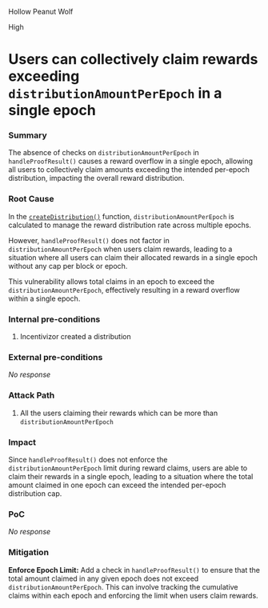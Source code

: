 Hollow Peanut Wolf

High

# Users can collectively claim rewards exceeding `distributionAmountPerEpoch` in a single epoch

### Summary

The absence of checks on `distributionAmountPerEpoch` in `handleProofResult()` causes a reward overflow in a single epoch, allowing all users to collectively claim amounts exceeding the intended per-epoch distribution, impacting the overall reward distribution.



### Root Cause

In the [`createDistribution()`](https://github.com/sherlock-audit/2024-10-gamma-rewarder/blob/475f7fbd0f7c2717ed585a67632e9a675b51c306/GammaRewarder/contracts/GammaRewarder.sol#L138-L139) function, `distributionAmountPerEpoch` is calculated to manage the reward distribution rate across multiple epochs. 

However, `handleProofResult()` does not factor in `distributionAmountPerEpoch` when users claim rewards, leading to a situation where all users can claim their allocated rewards in a single epoch without any cap per block or epoch.

This vulnerability allows total claims in an epoch to exceed the `distributionAmountPerEpoch`, effectively resulting in a reward overflow within a single epoch. 

### Internal pre-conditions

1. Incentivizor created a distribution

### External pre-conditions

_No response_

### Attack Path

1. All the users claiming their rewards which can be more than `distributionAmountPerEpoch`

### Impact

Since `handleProofResult()` does not enforce the `distributionAmountPerEpoch` limit during reward claims, users are able to claim their rewards in a single epoch, leading to a situation where the total amount claimed in one epoch can exceed the intended per-epoch distribution cap.

### PoC

_No response_

### Mitigation

**Enforce Epoch Limit:** Add a check in `handleProofResult()` to ensure that the total amount claimed in any given epoch does not exceed `distributionAmountPerEpoch`. This can involve tracking the cumulative claims within each epoch and enforcing the limit when users claim rewards.